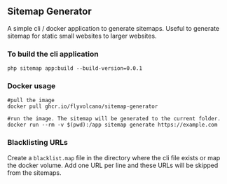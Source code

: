 ## Sitemap Generator

A simple cli / docker application to generate
sitemaps. Useful to generate sitemap for static small websites
to larger websites.

### To build the cli application

```
php sitemap app:build --build-version=0.0.1
```

### Docker usage
```
#pull the image
docker pull ghcr.io/flyvolcano/sitemap-generator

#run the image. The sitemap will be generated to the current folder.
docker run --rm -v $(pwd):/app sitemap generate https://example.com
```

### Blacklisting URLs

Create a `blacklist.map` file in the directory where the cli 
file exists or map the docker volume. Add one URL per line 
and these URLs will be skipped from the sitemaps.
